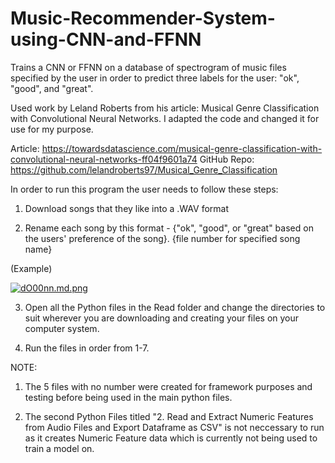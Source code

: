 # Music-Recommender-System-using-CNN-and-FFNN
Trains a CNN or FFNN on a database of spectrogram of music files specified by the user in order to predict three labels for the user: "ok", "good", and "great".

Used work by Leland Roberts from his article: Musical Genre Classification with Convolutional Neural Networks. I adapted the code and changed it for use for my purpose.

Article: https://towardsdatascience.com/musical-genre-classification-with-convolutional-neural-networks-ff04f9601a74
GitHub Repo: https://github.com/lelandroberts97/Musical_Genre_Classification

In order to run this program the user needs to follow these steps:

1) Download songs that they like into a .WAV format

2) Rename each song by this format - {"ok", "good", or "great" based on the users' preference of the song}. {file number for specified song name} 

(Example) 

[![dO00nn.md.png](https://iili.io/dO00nn.md.png)](https://freeimage.host/i/dO00nn)

3) Open all the Python files in the Read folder and change the directories to suit wherever you are downloading and creating your files on your computer system.

4) Run the files in order from 1-7.

NOTE:

1) The 5 files with no number were created for framework purposes and testing before being used in the main python files.

2) The second Python Files titled "2. Read and Extract Numeric Features from Audio Files and Export Dataframe as CSV" is not neccessary to run as it creates Numeric Feature data which is currently not being used to train a model on.
